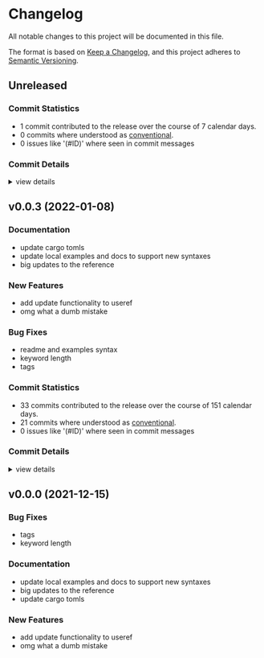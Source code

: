 # Changelog

All notable changes to this project will be documented in this file.

The format is based on [Keep a Changelog](https://keepachangelog.com/en/1.0.0/),
and this project adheres to [Semantic Versioning](https://semver.org/spec/v2.0.0.html).

## Unreleased

### Commit Statistics

<csr-read-only-do-not-edit/>

 - 1 commit contributed to the release over the course of 7 calendar days.
 - 0 commits where understood as [conventional](https://www.conventionalcommits.org).
 - 0 issues like '(#ID)' where seen in commit messages

### Commit Details

<csr-read-only-do-not-edit/>

<details><summary>view details</summary>

 * **Uncategorized**
    - Fix various typos and grammar nits ([`9e4ec43`](https://github.com/DioxusLabs/dioxus/commit/9e4ec43b1e78d355c56a38e4c092170b2b01b20d))
</details>

## v0.0.3 (2022-01-08)

### Documentation

 - <csr-id-e4c06ce8e893779d2aad0883a1bb27d193bc5985/> update cargo tomls
 - <csr-id-4de16c4779648e591b3869b5df31271ae603c812/> update local examples and docs to support new syntaxes
 - <csr-id-583fdfa5618e11d660985b97e570d4503be2ff49/> big updates to the reference

### New Features

 - <csr-id-a2b0c50a343005c63c7032bcefb8323b78350bb9/> add update functionality to useref
 - <csr-id-f782e142118fb7acf1b88a0f3fbb03e4a5e3e91e/> omg what a dumb mistake

### Bug Fixes

 - <csr-id-3dc0e59876f5aba88ed26f1bbd692820f239d4b0/> readme and examples syntax
 - <csr-id-868f6739d2b2c5f2ace0c5240cff8008901e818c/> keyword length
 - <csr-id-a33f7701fcf5f917fea8719253650b5ad92554fd/> tags

### Commit Statistics

<csr-read-only-do-not-edit/>

 - 33 commits contributed to the release over the course of 151 calendar days.
 - 21 commits where understood as [conventional](https://www.conventionalcommits.org).
 - 0 issues like '(#ID)' where seen in commit messages

### Commit Details

<csr-read-only-do-not-edit/>

<details><summary>view details</summary>

 * **Uncategorized**
    - Release dioxus-hooks v0.1.6, dioxus-mobile v0.0.3, dioxus-router v0.1.0, dioxus-ssr v0.1.2, dioxus-web v0.0.4, dioxus v0.1.7 ([`b804c69`](https://github.com/DioxusLabs/dioxus/commit/b804c691d5ade4776390bb3d334cc9cd8efa4a49))
    - Release dioxus-html v0.1.4, dioxus-desktop v0.1.5, dioxus-hooks v0.1.6, dioxus-mobile v0.0.3, dioxus-router v0.1.0, dioxus-ssr v0.1.2, dioxus-web v0.0.4, dioxus v0.1.7 ([`a36dab7`](https://github.com/DioxusLabs/dioxus/commit/a36dab7f45920acd8535a69b4aa3695f3bb92111))
    - Release dioxus-core v0.1.7, dioxus-core-macro v0.1.6, dioxus-html v0.1.4, dioxus-desktop v0.1.5, dioxus-hooks v0.1.6, dioxus-mobile v0.0.3, dioxus-router v0.1.0, dioxus-ssr v0.1.2, dioxus-web v0.0.4, dioxus v0.1.7 ([`40d1f85`](https://github.com/DioxusLabs/dioxus/commit/40d1f85d0c3e2c9fd23c08840cca9f459d4e4307))
    - Merge pull request #74 from mrxiaozhuox/master ([`47056fd`](https://github.com/DioxusLabs/dioxus/commit/47056fda4577bcbdaa2a6f63d82eec876e5a5aee))
    - Merge pull request #80 from DioxusLabs/jk/router2dotoh ([`cdc2d8e`](https://github.com/DioxusLabs/dioxus/commit/cdc2d8ec6d123245c2ea5f6d10af02b6a6833994))
    - Merge pull request #79 from DioxusLabs/jk/better_rehydration ([`34b0cb5`](https://github.com/DioxusLabs/dioxus/commit/34b0cb500bb59b5c9190cd00a46c27609774c327))
    - fix typo in document ([`a17827f`](https://github.com/DioxusLabs/dioxus/commit/a17827ffaa687a64953d9091d85da3264f093365))
    - bump versions ([`b3b4c58`](https://github.com/DioxusLabs/dioxus/commit/b3b4c580dfd7c160ec866c1f92d36229bd7ee0db))
    - bump mobile ([`b96491f`](https://github.com/DioxusLabs/dioxus/commit/b96491fe16b008c3ca27e6427f6a9cb9fa113b7b))
    - mobile ([`95f01ae`](https://github.com/DioxusLabs/dioxus/commit/95f01aee44b2830ffcf2f70d6a75293758edf9cc))
    - bump mobile ([`99d6409`](https://github.com/DioxusLabs/dioxus/commit/99d6409f7a9c79ad70951b8f5ec57e68f6f83dcf))
    - polish some more things ([`1496102`](https://github.com/DioxusLabs/dioxus/commit/14961023f927b3a8bde83cfc7883aa8bfcca9e85))
    - readme and examples syntax ([`3dc0e59`](https://github.com/DioxusLabs/dioxus/commit/3dc0e59876f5aba88ed26f1bbd692820f239d4b0))
    - rename fc to component ([`1e4a599`](https://github.com/DioxusLabs/dioxus/commit/1e4a599d14af85a2d1c29a442dd489f8dc8df321))
    - Release dioxus-core v0.1.3, dioxus-core-macro v0.1.2, dioxus-html v0.1.0, dioxus-desktop v0.0.0, dioxus-hooks v0.1.3, dioxus-liveview v0.1.0, dioxus-mobile v0.0.0, dioxus-router v0.1.0, dioxus-ssr v0.1.0, dioxus-web v0.0.0, dioxus v0.1.1 ([`2b92837`](https://github.com/DioxusLabs/dioxus/commit/2b928372fb1b74a4d4e220ff3d798bb7e52f79d2))
    - Release dioxus-core v0.1.3, dioxus-core-macro v0.1.2, dioxus-html v0.1.0, dioxus-desktop v0.0.0, dioxus-hooks v0.1.3, dioxus-liveview v0.1.0, dioxus-mobile v0.0.0, dioxus-router v0.1.0, dioxus-ssr v0.1.0, dioxus-web v0.0.0, dioxus v0.1.0 ([`0d480a4`](https://github.com/DioxusLabs/dioxus/commit/0d480a4c437d424f0eaff486e510a8fd3f3e6584))
    - keyword length ([`868f673`](https://github.com/DioxusLabs/dioxus/commit/868f6739d2b2c5f2ace0c5240cff8008901e818c))
    - Release dioxus-core v0.1.3, dioxus-core-macro v0.1.2, dioxus-html v0.1.0, dioxus-desktop v0.0.0, dioxus-hooks v0.1.3, dioxus-liveview v0.1.0, dioxus-mobile v0.0.0, dioxus-router v0.1.0, dioxus-ssr v0.1.0, dioxus-web v0.0.0, dioxus v0.1.0 ([`b32665d`](https://github.com/DioxusLabs/dioxus/commit/b32665d7212a5b9a3e21cb7af7abba63ae399fac))
    - tags ([`a33f770`](https://github.com/DioxusLabs/dioxus/commit/a33f7701fcf5f917fea8719253650b5ad92554fd))
    - Release dioxus-core v0.1.3, dioxus-core-macro v0.1.2, dioxus-html v0.1.0, dioxus-desktop v0.0.0, dioxus-hooks v0.1.3, dioxus-liveview v0.1.0, dioxus-mobile v0.0.0, dioxus-router v0.1.0, dioxus-ssr v0.1.0, dioxus-web v0.0.0, dioxus v0.1.0 ([`3a706ac`](https://github.com/DioxusLabs/dioxus/commit/3a706ac4168db137723bea90d7a0058190adfc3c))
    - update cargo tomls ([`e4c06ce`](https://github.com/DioxusLabs/dioxus/commit/e4c06ce8e893779d2aad0883a1bb27d193bc5985))
    - Release dioxus-core v0.1.3, dioxus-core-macro v0.1.2, dioxus-html v0.1.0, dioxus-desktop v0.0.0, dioxus-hooks v0.1.3, dioxus-liveview v0.1.0, dioxus-mobile v0.0.0, dioxus-router v0.1.0, dioxus-ssr v0.1.0, dioxus-web v0.0.0, dioxus v0.1.0 ([`270dfc9`](https://github.com/DioxusLabs/dioxus/commit/270dfc9590b2354d083ea8da5cc0e1a1497d30e0))
    - update local examples and docs to support new syntaxes ([`4de16c4`](https://github.com/DioxusLabs/dioxus/commit/4de16c4779648e591b3869b5df31271ae603c812))
    - book documentation ([`16dbf4a`](https://github.com/DioxusLabs/dioxus/commit/16dbf4a6f84103857385fb4b142a718b0ce72118))
    - add update functionality to useref ([`a2b0c50`](https://github.com/DioxusLabs/dioxus/commit/a2b0c50a343005c63c7032bcefb8323b78350bb9))
    - overhaul event system ([`7a03c1d`](https://github.com/DioxusLabs/dioxus/commit/7a03c1d2b48590276b182465679387655fe08f3a))
    - bottom up dropping ([`f2334c1`](https://github.com/DioxusLabs/dioxus/commit/f2334c17be2612d926361686d7d40a57e3ffe9b9))
    - big updates to the reference ([`583fdfa`](https://github.com/DioxusLabs/dioxus/commit/583fdfa5618e11d660985b97e570d4503be2ff49))
    - cleanup workspace ([`8f0bb5d`](https://github.com/DioxusLabs/dioxus/commit/8f0bb5dc5bfa3e775af567c4b569622cdd932af1))
    - omg what a dumb mistake ([`f782e14`](https://github.com/DioxusLabs/dioxus/commit/f782e142118fb7acf1b88a0f3fbb03e4a5e3e91e))
    - solve some issues regarding listeners ([`dfaf5ad`](https://github.com/DioxusLabs/dioxus/commit/dfaf5adee164f44a679ab21d730caaab3610e01f))
    - move CLI into its own "studio" app ([`fd79335`](https://github.com/DioxusLabs/dioxus/commit/fd7933561fe81922e4d5d77f6ac3b6f19efb5a90))
    - groundwork for noderefs ([`c1afeba`](https://github.com/DioxusLabs/dioxus/commit/c1afeba1efb1a063705466a14648beee08cacb86))
</details>

## v0.0.0 (2021-12-15)

### Bug Fixes

 - <csr-id-a33f7701fcf5f917fea8719253650b5ad92554fd/> tags
 - <csr-id-868f6739d2b2c5f2ace0c5240cff8008901e818c/> keyword length

### Documentation

 - <csr-id-4de16c4779648e591b3869b5df31271ae603c812/> update local examples and docs to support new syntaxes
 - <csr-id-583fdfa5618e11d660985b97e570d4503be2ff49/> big updates to the reference
 - <csr-id-e4c06ce8e893779d2aad0883a1bb27d193bc5985/> update cargo tomls

### New Features

 - <csr-id-a2b0c50a343005c63c7032bcefb8323b78350bb9/> add update functionality to useref
 - <csr-id-f782e142118fb7acf1b88a0f3fbb03e4a5e3e91e/> omg what a dumb mistake

